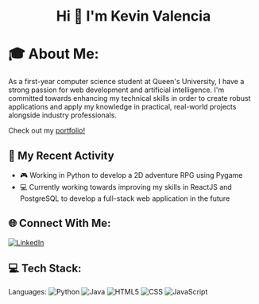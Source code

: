 <h1 align="center">Hi 👋 I'm Kevin Valencia</h1>

# 🎓 About Me:
As a first-year computer science student at Queen's University, I have a strong passion for web development and artificial intelligence. I'm committed towards enhancing my technical skills in order to create robust applications and apply my knowledge in practical, real-world projects alongside industry professionals.

Check out my [portfolio!](https://www.google.ca/)

## 🚀 My Recent Activity
- 🎮 Working in Python to develop a 2D adventure RPG using Pygame
- 💻 Currently working towards improving my skills in ReactJS and PostgreSQL to develop a full-stack web application in the future

## 🌐 Connect With Me:
[![LinkedIn](https://img.shields.io/badge/LinkedIn-%230077B5.svg?logo=linkedin&logoColor=white)](https://www.linkedin.com/in/kevinangelo-valencia/)

## 💻 Tech Stack:
Languages: 
![Python](https://img.shields.io/badge/python-%233776AB.svg?style=for-the-badge&logo=python&logoColor=white) 
![Java](https://img.shields.io/badge/java-%23ED8B00.svg?style=for-the-badge&logo=java&logoColor=white) 
![HTML5](https://img.shields.io/badge/html5-%23E34F26.svg?style=for-the-badge&logo=html5&logoColor=white) 
![CSS](https://img.shields.io/badge/css-%231572B6.svg?style=for-the-badge&logo=css3&logoColor=white) 
![JavaScript](https://img.shields.io/badge/javascript-%23323330.svg?style=for-the-badge&logo=javascript&logoColor=%23F7DF1E) 

<!---
kevinvalenciaa/kevinvalenciaa is a ✨ special ✨ repository because its `README.md` (this file) appears on your GitHub profile.
You can click the Preview link to take a look at your changes.
--->
